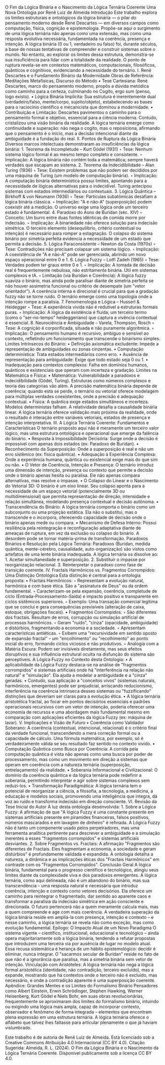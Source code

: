 O Fim da Lógica Binária e o Nascimento da Lógica Ternária Coerente
Uma Nova Ontologia por Renê Luiz de Almeida
Introdução
Este trabalho explora os limites estruturais e ontológicos da lógica binária — o pilar do pensamento moderno desde René Descartes — em diversos campos como computação, física, cognição e epistemologia. Propõe-se aqui o surgimento de uma lógica ternária não apenas como uma extensão, mas como uma resposta evolutiva necessária, fundamentada na coerência, presença e intenção. A lógica binária (0 ou 1, verdadeiro ou falso) foi, durante séculos, a base de nossas tentativas de compreender e construir sistemas sobre o mundo. No entanto, ao explorar os limites dessa estrutura, demonstra-se sua insuficiência para lidar com a totalidade da realidade. O ponto de ruptura revela-se em contextos matemáticos, computacionais, filosóficos, quânticos e cognitivos, evidenciando a necessidade do ternário.
I. René Descartes e o Fundamento Binário da Modernidade
Obras de Referência: Meditações Metafísicas, Discurso do Método
    • Tese Cartesiana: René Descartes, marco do pensamento moderno, propôs a dúvida metódica como caminho para a certeza, culminando no Cogito, ergo sum (penso, logo existo).
    • Lógica Binária Implícita: Sua estrutura é inerentemente dual (verdadeiro/falso, mente/corpo, sujeito/objeto), estabelecendo as bases para o raciocínio científico e mecanicista que dominou a modernidade.
    • Contribuição e Limitação: Descartes pavimentou o caminho para o pensamento formal e objetivo, essencial para a ciência moderna. Contudo, cristalizou uma visão binária da realidade. A lógica ternária emerge como continuidade e superação: não nega o cogito, mas o reposiciona, afirmando que o pensamento é o início, mas a decisão intencional diante da ambiguidade é a fundação do real.
II. Pontos de Ruptura da Lógica Binária
Diversos marcos intelectuais demonstraram as insuficiências da lógica binária:
    1. Teorema da Incompletude – Kurt Gödel (1931)
        ◦ Tese: Nenhum sistema lógico formal é ao mesmo tempo completo e consistente.
        ◦ Implicação: A lógica binária não contém toda a matemática; sempre haverá verdades que escapam ao sistema.
    2. Teorema da Indecidibilidade – Alan Turing (1936)
        ◦ Tese: Existem problemas que não podem ser decididos por uma máquina de Turing (um modelo de computação binária).
        ◦ Implicação: A computação binária determinística possui limites, apontando para a necessidade de lógicas alternativas para o indecidível. Turing antecipou sistemas com estados intermediários ou contextuais.
    3. Lógica Quântica – Birkhoff & von Neumann (1936)
        ◦ Tese: Partículas subatômicas desafiam a lógica binária clássica.
        ◦ Implicação: "A e não-A" (superposição) podem coexistir até a medição. O universo exige uma lógica onde um terceiro estado é fundamental.
    4. Paradoxo do Asno de Buridan (séc. XIV)
        ◦ Conceito: Um burro entre duas fontes idênticas de comida morre por indecisão.
        ◦ Implicação: A binariedade não oferece solução para indecisão simétrica. O terceiro elemento (desequilíbrio, critério contextual ou intenção) é necessário para romper a estagnação. O colapso do sistema binário por simetria perfeita evidencia a necessidade de um estado que permita a decisão.
    5. Lógica Paraconsistente – Newton da Costa (1970s)
        ◦ Tese: Contradições não precisam colapsar um sistema lógico.
        ◦ Implicação: A coexistência de "A e não-A" pode ser gerenciada, abrindo um novo espaço operacional entre 0 e 1.
    6. Lógica Fuzzy – Lotfi Zadeh (1965)
        ◦ Tese: Verdades podem ter graus entre 0 e 1.
        ◦ Implicação: A tomada de decisão real é frequentemente nebulosa, não estritamente binária. Útil em sistemas complexos e IA.
        ◦ Limitação (via Buridan e Coerência): A lógica fuzzy suaviza o binário, mas ainda pode paralisar diante de simetria perfeita se não houver assimetria funcional ou critério de desempate (um "vetor orientador"). A coerência interna e direcional é crucial para que a gradação fuzzy não se torne ruído. O ternário emerge como uma topologia onde a intenção rompe a paralisia.
    7. Fenomenologia e Lógica – Husserl & Heidegger
        ◦ Tese: A experiência vivida não é redutível a estruturas formais puras.
        ◦ Implicação: A lógica da existência é fluida; um terceiro termo (como o "ser-no-tempo" heideggeriano) que captura a vivência contextual é essencial.
    8. Neurociência e Ambiguidade – Varela, Thompson, Rosch
        ◦ Tese: A cognição é corporificada, situada e não puramente algorítmica.
        ◦ Implicação: O pensamento humano é recursivo, ambíguo e sensível ao contexto, refletindo um funcionamento que transcende o binarismo simples.
Limites Intrínsecos do Binário:
    • Definição axiomática excludente: Impede a representação de ambiguidades ou zonas cinzentas.
    • Computação determinística: Trata estados intermediários como erro.
    • Ausência de representação para ambiguidade: Exige que todo estado seja 0 ou 1.
    • Inadequação para contextos complexos: Falha em domínios humanos, quânticos e existenciais que operam com incerteza e gradação.
Limites na Matemática e Física:
    • Matemática: Vulnerabilidade a paradoxos e indecidibilidade (Gödel, Turing). Estruturas como números complexos e teoria das categorias vão além. A precisão matemática binária depende de coerência; quando esta se perde, o ternário ou vetorial oferece modelagem para múltiplas verdades coexistentes, onde a precisão é adequação contextual.
    • Física: A quântica exige estados simultâneos e incerteza. Modelos deterministas falham. A relatividade desafia a causalidade binária linear. A lógica ternária oferece validação mais próxima da realidade, onde o resultado é interação entre variáveis vetoriais, estados de presença e intenção interpretativa.
III. A Lógica Ternária Coerente: Fundamentos e Características
O ternário proposto aqui não é meramente um terceiro valor lógico, mas uma estrutura ontológica e operacional que emerge da falência do binário.
    • Resposta à Impossibilidade Decisória: Surge onde a decisão é impossível com apenas dois estados (ex: Paradoxo de Buridan).
    • Reconhecimento da Superposição: Onde a superposição é real e não um erro sistêmico (ex: física quântica).
    • Adequação à Experiência Complexa: Onde a experiência humana, quântica ou existencial exige mais do que sim ou não.
    • O Vetor de Coerência, Intenção e Presença: O ternário introduz uma dimensão de intenção, presença ou contexto que permite a decisão onde o binário apenas hesita ou paralisa. Ele não apenas compara alternativas, mas resolve o impasse.
    • O Colapso do Linear e o Nascimento do Vetorial 3D: O binário é um eixo linear. Seu colapso aponta para a necessidade de um espaço vetorial (potencialmente 3D ou multidimensional) que permita representação de direção, intensidade e relação simultânea, modelando presença contextual e decisão autônoma.
    • Transcendência do Binário: A lógica ternária comporta o binário como um subconjunto ou uma projeção estática. Ela não o substitui, mas o transcende e o incorpora, oferecendo capacidade de decisão onde o binário apenas mede ou compara.
    • Mecanismo de Defesa Interno: Possui resiliência pela reintegração e reconfiguração adaptativa diante de ameaças de ruptura, em vez da exclusão ou colapso do binário. A desordem pode se tornar matéria-prima de transformação.
Paradoxos Binários e Resolução pela Lógica Ternária: Paradoxos (Buridan, medida quântica, mente-cérebro, causalidade, auto-organização) são vistos como artefatos de uma lente binária inadequada. A lógica ternária os dissolve ao:
    1. Aceitar simultaneidade e superposição.
    2. Substituir o impasse por reorganização relacional.
    3. Reinterpretar o paradoxo como fase de transição coerente.
IV. Fractais Harmônicos vs. Fragmentos Corrompidos: Uma Distinção Ontológica
Esta distinção é central para a ontologia proposta:
    • Fractais Harmônicos:
        ◦ Representam a evolução natural, harmônica e com base ética. São a "assinatura de Deus" ou da ordem fundamental.
        ◦ Caracterizam-se pela expansão, coerência, completude de ciclo (Entrada-Processamento-Saída) e impacto positivo e transparente em ciclos sistêmicos superiores.
        ◦ Exemplo: Uma transação comercial legítima que se conclui e gera consequências previsíveis (alteração de caixa, estoque, obrigações fiscais).
    • Fragmentos Corrompidos:
        ◦ São diferentes dos fractais. Resultam de erros, corrupção ou simulação artificial de processos harmônicos.
        ◦ Geram "ruído", "cinza" (opacidade, ambiguidade) e distúrbios, fragmentando a economia e a sociedade.
        ◦ Apresentam características antiéticas.
        ◦ Exibem uma "recursividade em sentido oposto de expansão fractal" – um "encolhimento" ou "recolhimento" ao ponto inicial do erro, formando ciclos viciosos e não produtivos.
        ◦ Analogia com a Matéria Escura: Podem ser invisíveis diretamente, mas seus efeitos disruptivos e sua influência estrutural oculta na disfunção do sistema são perceptíveis.
A Lógica Fuzzy no Contexto desta Ontologia:
    • A aplicabilidade da Lógica Fuzzy destaca-se na análise de "fragmentos corrompidos" e sistemas artificiais onde há "interferência na relação não natural" e "simulação". Ela ajuda a modelar a ambiguidade e a "cinza" geradas.
    • Contudo, sua aplicação a "conceitos vivos" (sistemas naturais, harmônicos, emergentes) pode ser prejudicial, arriscando reducionismo, interferência na coerência intrínseca desses sistemas ou "fuzzificando" distinções que deveriam ser claras para a evolução ética.
    • A lógica ternária aristotélica fractal, ao focar em pontos decisórios essenciais e padrões operacionais recursivos com um vetor de intenção, poderia oferecer uma economia de recursos e uma abordagem mais fundamental mesmo em comparação com aplicações eficientes da lógica Fuzzy (ex: máquina de lavar).
V. Implicações e Visão de Futuro
    • Coerência como Validador Soberano: A coerência (contextual, intencional, relacional) é o critério final da verdade funcional, transcendendo a mera correção formal ou a capacidade de cálculo. Uma fórmula matemática, por exemplo, só é verdadeiramente válida se seu resultado faz sentido no contexto vivido.
    • Computação Quântica como Busca por Coerência: A corrida pela computação quântica é vista não apenas como uma busca por poder de processamento, mas como um movimento em direção a sistemas que operam em coerência com a natureza ternária (superposição, entrelaçamento) da realidade.
    • Soberania Informacional e Civilizacional: O domínio da coerência quântica e da lógica ternária pode redefinir a soberania, permitindo interpretar e agir sobre sistemas complexos sem reduzi-los.
    • Transformação Paradigmática: A lógica ternária tem o potencial de reorganizar a ciência, a filosofia, a tecnologia, a medicina, a educação e modelos sociais, promovendo uma inteligência que integra, dá voz ao ruído e transforma indecisão em direção consciente.
VI. Revisão da Tese Inicial do Autor
À luz desta ontologia desenvolvida:
    1. Sobre a Lógica Fuzzy: A afirmação de que "A lógica Fuzzy é uma constante presente em sistemas artificiais presente em piramides financeiras, falsos positivos, números mascarados e em lavagem de dinheiro" é refinada. A Lógica Fuzzy não é tanto um componente usado pelos perpetradores, mas uma ferramenta analítica pertinente para descrever a ambiguidade e a simulação inerentes a esses "fragmentos corrompidos" e sistemas artificiais desviantes.
    2. Sobre Fragmentos vs. Fractais: A afirmação "Fragmentos são diferentes de Fractais. Eles fragmentam a economia, a sociedade e geram distúrbios" é profundamente validada e expandida. A ontologia detalha a natureza, a dinâmica e as implicações éticas dos "Fractais Harmônicos" em contraste com os "Fragmentos Corrompidos".
Conclusão Geral
A lógica binária, fundamental para o progresso científico e tecnológico, atingiu seus limites diante da complexidade viva e dos paradoxos emergentes. A lógica ternária, como aqui delineada, não é um abandono do binário, mas sua transcendência – uma resposta natural e necessária que introduz coerência, intenção e contexto como vetores decisórios. Ela oferece um caminho para reintegrar o fragmentado, dar sentido ao aparente caos e transformar a paralisia da indecisão simétrica em ação consciente e direcionada. O futuro pertencerá não a quem meramente calcula mais, mas a quem compreende e age com mais coerência. A verdadeira superação da lógica binária reside em ampliá-la com presença, intenção e contexto – e nesse caminho, a lógica ternária se revela não como exceção, mas como evolução fundamental.
Epílogo: O Impacto Atual de um Novo Paradigma
O sistema vigente – científico, institucional, educacional e tecnológico – ainda opera majoritariamente sob a lógica binária, tendendo a refutar propostas que introduzem uma terceira via por ausência de lugar no modelo atual. Essa recusa sistemática é herança de um hábito epistemológico: decidir é eliminar, nunca integrar. O "sacarmos secular de Buridan" reside no fato de que não é a ignorância que paralisa, mas a simetria binária sem vetor de intenção.
Vinculação com Aristóteles: A lógica ternária não nega a lógica formal aristotélica (identidade, não contradição, terceiro excluído), mas a expande, mostrando que há contextos onde o terceiro não é excluído, mas necessário, e onde a contradição aparente é uma superposição coerente.
Apêndice: Grandes Mentes e os Limites do Formalismo Binário
Pensadores como Albert Einstein, Erwin Schrödinger, Stephen Hawking, Werner Heisenberg, Kurt Gödel e Niels Bohr, em suas obras revolucionárias, frequentemente se aproximaram dos limites do formalismo binário, intuindo ou exigindo uma lógica mais ampla, capaz de incorporar contexto, observador e fenômeno de forma integrada – elementos que encontram plena expressão em uma estrutura ternária. A lógica ternária oferece o alfabeto que talvez lhes faltasse para articular plenamente o que já haviam vislumbrado.

Este trabalho é de autoria de Renê Luiz de Almeida. Está licenciado sob a Creative Commons Atribuição 4.0 Internacional (CC BY 4.0).
Citação Sugerida: Almeida, R. L. (2024). O Fim da Lógica Binária e o Nascimento da Lógica Ternária Coerente. 
Disponível publicamente sob a licença CC BY 4.0.


